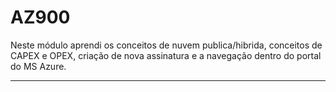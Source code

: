 # AZ900


Neste módulo aprendi os conceitos de nuvem publica/hibrida, conceitos de CAPEX e OPEX, criação de nova assinatura e a navegação dentro do portal do MS Azure.


---------------------------------------------------------------------------
